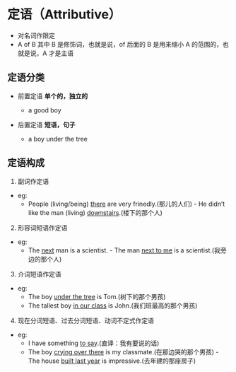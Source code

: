# 定语（Attributive）

- 对名词作限定
- A of B 其中 B 是修饰词，也就是说，of 后面的 B 是用来缩小 A 的范围的，也就是说，A 才是主语

## 定语分类

- 前置定语 **单个的，独立的**
   - a good boy

- 后置定语 **短语，句子**
   - a boy under the tree

## 定语构成

1. 副词作定语
- eg:
   - People (living/being) <u>there</u> are very frinedly.(那儿的人们)
   ​- He didn’t like the man (living) <u>downstairs</u>.(楼下的那个人)

2. 形容词短语作定语
- eg:
   - The <u>next</u> man is a scientist.
   -​	The man <u>next to me</u> is a scientist.(我旁边的那个人)

3. 介词短语作定语
- eg:
   - The boy <u>under the tree</u> is Tom.(树下的那个男孩)
   - The tallest boy <u>in our class</u> is John.(我们班最高的那个男孩)

4. 现在分词短语、过去分词短语、动词不定式作定语
- eg:
   - I have something <u>to say</u>.(直译：我有要说的话)
   - The boy <u>crying over there</u> is my classmate.(在那边哭的那个男孩)
   ​- The house <u>built last year</u> is impressive.(去年建的那座房子)